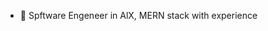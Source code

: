 
- 🌱 Spftware Engeneer in AlX, MERN stack with experience


<!---
faridlord10/faridlord10 is a ✨ special ✨ repository because its `README.md` (this file) appears on your GitHub profile.
You can click the Preview link to take a look at your changes.
--->
